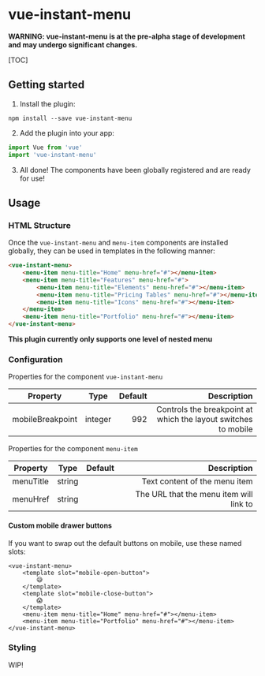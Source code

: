 # vue-instant-menu


__WARNING: vue-instant-menu is at the pre-alpha stage of development and may undergo significant changes.__

[TOC]

## Getting started

1. Install the plugin:

```
npm install --save vue-instant-menu
```

2. Add the plugin into your app:

```javascript
import Vue from 'vue'
import 'vue-instant-menu'
```

3. All done!
The components have been globally registered and are ready for use!

## Usage

### HTML Structure

Once the `vue-instant-menu` and `menu-item` components are installed globally, they can be used in templates in the following manner:

```html
<vue-instant-menu>
    <menu-item menu-title="Home" menu-href="#"></menu-item>
    <menu-item menu-title="Features" menu-href="#">
        <menu-item menu-title="Elements" menu-href="#"></menu-item>
        <menu-item menu-title="Pricing Tables" menu-href="#"></menu-item>
        <menu-item menu-title="Icons" menu-href="#"></menu-item>
    </menu-item>
    <menu-item menu-title="Portfolio" menu-href="#"></menu-item>
</vue-instant-menu>
```

__This plugin currently only supports one level of nested menu__

### Configuration

Properties for the component `vue-instant-menu`

|Property|Type|Default|Description|
|-------------|:-------------:|-----:|-----:|
|mobileBreakpoint|integer|992|Controls the breakpoint at which the layout switches to mobile|


Properties for the component `menu-item`

|Property|Type|Default|Description|
|-------------|:-------------:|-----:|-----:|
|menuTitle|string||Text content of the menu item|
|menuHref|string||The URL that the menu item will link to|

#### Custom mobile drawer buttons

If you want to swap out the default buttons on mobile, use these named slots:

```
<vue-instant-menu>
    <template slot="mobile-open-button">
        😅
    </template>
    <template slot="mobile-close-button">
        😱
    </template>
    <menu-item menu-title="Home" menu-href="#"></menu-item>
    <menu-item menu-title="Portfolio" menu-href="#"></menu-item>
</vue-instant-menu>
```

### Styling

WIP!
